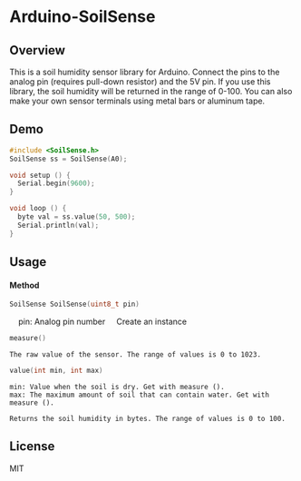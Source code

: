 Arduino-SoilSense
====

## Overview

This is a soil humidity sensor library for Arduino. Connect the pins to the analog pin (requires pull-down resistor) and the 5V pin. If you use this library, the soil humidity will be returned in the range of 0-100. You can also make your own sensor terminals using metal bars or aluminum tape.

## Demo

````cpp:example.ino
#include <SoilSense.h>
SoilSense ss = SoilSense(A0);

void setup () {
  Serial.begin(9600);
}

void loop () {
  byte val = ss.value(50, 500);
  Serial.println(val);
}
````

## Usage

#### Method

````cpp:example.ino
SoilSense SoilSense(uint8_t pin)
````

    pin: Analog pin number
    Create an instance

````cpp:example.ino
measure()
````

    The raw value of the sensor. The range of values is 0 to 1023.

````cpp:example.ino
value(int min, int max)
````
    min: Value when the soil is dry. Get with measure ().
    max: The maximum amount of soil that can contain water. Get with measure ().

    Returns the soil humidity in bytes. The range of values is 0 to 100.

## License

MIT
